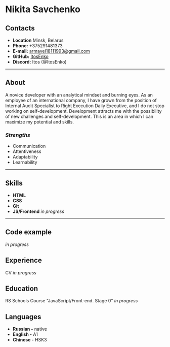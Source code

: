 # **Nikita Savchenko**
## Contacts ##
* **Location** Minsk, Belarus
* **Phone:** +375291481373
* **E-mail:** armavel18111993@gmail.com
* **GitHub:** [ItosEnko](https://github.com/ItosEnko)
* **Discord:** Itos (@ItosEnko)
*********
## About ##
A novice developer with an analytical mindset and burning eyes. As an employee of an international company, I have grown from the position of Internal Audit Specialist to Right Execution Daily Executive, and I do not stop working on self-development. Development attracts me with the possibility of new challenges and self-development. This is an area in which I can maximize my potential and skills.

### *Strengths*
* Communication 
* Attentiveness
* Adaptability
* Learnability
*********
## Skills ##
* **HTML**
* **CSS**
* **Git**
* **JS/Frontend** *in progress*
*********
## Code example ##
*in progress*
## Experience ##
CV *in progress*
## Education ##
RS Schools Course "JavaScript/Front-end. Stage 0" *in progress*
## Languages ##
* **Russian -** native
* **English -** A1
* **Chinese -** HSK3
